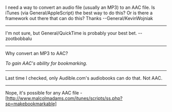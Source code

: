 I need a way to convert an audio file (usually an MP3) to an AAC file. Is iTunes (via General/AppleScript) the best way to do this? Or is there a framework out there that can do this? Thanks --General/KevinWojniak

----

I'm not sure, but General/QuickTime is probably your best bet. --zootbobbalu

----

Why convert an MP3 to AAC?

*To gain AAC's ability for bookmarking.*

----

Last time I checked, only Audible.com's audiobooks can do that.  Not AAC.

----

Nope, it's possible for any AAC file - [http://www.malcolmadams.com/itunes/scripts/ss.php?sp=makebookmarkable]